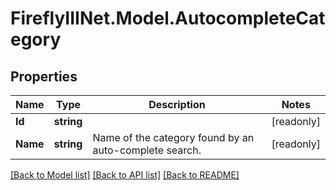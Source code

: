 # FireflyIIINet.Model.AutocompleteCategory

## Properties

Name | Type | Description | Notes
------------ | ------------- | ------------- | -------------
**Id** | **string** |  | [readonly] 
**Name** | **string** | Name of the category found by an auto-complete search. | [readonly] 

[[Back to Model list]](../README.md#documentation-for-models) [[Back to API list]](../README.md#documentation-for-api-endpoints) [[Back to README]](../README.md)

